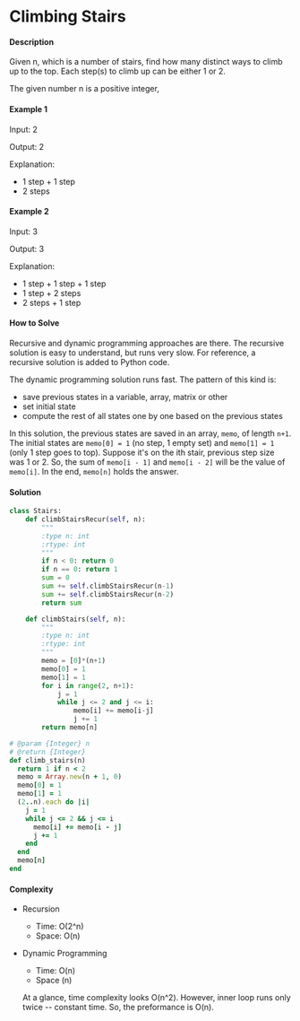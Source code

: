 # Climbing Stairs

#### Description

Given n, which is a number of stairs, find how many distinct ways to climb up to the top. Each step(s) to climb up can be either 1 or 2.

The given number n is a positive integer,

#### Example 1
Input: 2

Output: 2

Explanation:
- 1 step + 1 step
- 2 steps

#### Example 2
Input: 3

Output: 3

Explanation:
- 1 step + 1 step + 1 step
- 1 step + 2 steps
- 2 steps + 1 step

#### How to Solve

Recursive and dynamic programming approaches are there.
The recursive solution is easy to understand, but runs very slow. For reference, a recursive solution is added to Python code.

The dynamic programming solution runs fast.
The pattern of this kind is:
- save previous states in a variable, array, matrix or other
- set initial state
- compute the rest of all states one by one based on the previous states

In this solution, the previous states are saved in an array, `memo`, of length `n+1`.
The initial states are `memo[0] = 1` (no step, 1 empty set) and `memo[1] = 1` (only 1 step goes to top).
Suppose it's on the ith stair, previous step size was 1 or 2.
So, the sum of `memo[i - 1]` and `memo[i - 2]` will be the value of `memo[i]`. In the end, `memo[n]` holds the answer.

#### Solution

```python
class Stairs:
    def climbStairsRecur(self, n):
        """
        :type n: int
        :rtype: int
        """
        if n < 0: return 0
        if n == 0: return 1
        sum = 0
        sum += self.climbStairsRecur(n-1)
        sum += self.climbStairsRecur(n-2)
        return sum

    def climbStairs(self, n):
        """
        :type n: int
        :rtype: int
        """
        memo = [0]*(n+1)
        memo[0] = 1
        memo[1] = 1
        for i in range(2, n+1):
            j = 1
            while j <= 2 and j <= i:
                memo[i] += memo[i-j]
                j += 1
        return memo[n]
```

```ruby
# @param {Integer} n
# @return {Integer}
def climb_stairs(n)
  return 1 if n < 2
  memo = Array.new(n + 1, 0)
  memo[0] = 1
  memo[1] = 1
  (2..n).each do |i|
    j = 1
    while j <= 2 && j <= i
      memo[i] += memo[i - j]
      j += 1
    end
  end
  memo[n]
end
```

#### Complexity
- Recursion
    - Time: O(2^n)
    - Space: O(n)
- Dynamic Programming
    - Time: O(n)
    - Space (n)

    At a glance, time complexity looks O(n^2). However, inner loop runs only twice -- constant time. So, the preformance is O(n).